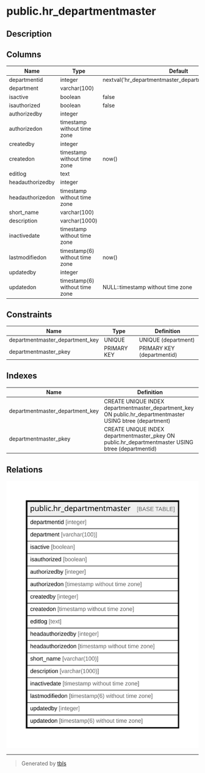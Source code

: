 # public.hr_departmentmaster

## Description

## Columns

| Name | Type | Default | Nullable | Children | Parents | Comment |
| ---- | ---- | ------- | -------- | -------- | ------- | ------- |
| departmentid | integer | nextval('hr_departmentmaster_departmentid_seq'::regclass) | false |  |  |  |
| department | varchar(100) |  | false |  |  |  |
| isactive | boolean | false | false |  |  |  |
| isauthorized | boolean | false | false |  |  |  |
| authorizedby | integer |  | true |  |  |  |
| authorizedon | timestamp without time zone |  | true |  |  |  |
| createdby | integer |  | true |  |  |  |
| createdon | timestamp without time zone | now() | true |  |  |  |
| editlog | text |  | true |  |  |  |
| headauthorizedby | integer |  | true |  |  |  |
| headauthorizedon | timestamp without time zone |  | true |  |  |  |
| short_name | varchar(100) |  | true |  |  |  |
| description | varchar(1000) |  | true |  |  |  |
| inactivedate | timestamp without time zone |  | true |  |  |  |
| lastmodifiedon | timestamp(6) without time zone | now() | true |  |  |  |
| updatedby | integer |  | true |  |  |  |
| updatedon | timestamp(6) without time zone | NULL::timestamp without time zone | true |  |  |  |

## Constraints

| Name | Type | Definition |
| ---- | ---- | ---------- |
| departmentmaster_department_key | UNIQUE | UNIQUE (department) |
| departmentmaster_pkey | PRIMARY KEY | PRIMARY KEY (departmentid) |

## Indexes

| Name | Definition |
| ---- | ---------- |
| departmentmaster_department_key | CREATE UNIQUE INDEX departmentmaster_department_key ON public.hr_departmentmaster USING btree (department) |
| departmentmaster_pkey | CREATE UNIQUE INDEX departmentmaster_pkey ON public.hr_departmentmaster USING btree (departmentid) |

## Relations

![er](public.hr_departmentmaster.svg)

---

> Generated by [tbls](https://github.com/k1LoW/tbls)
